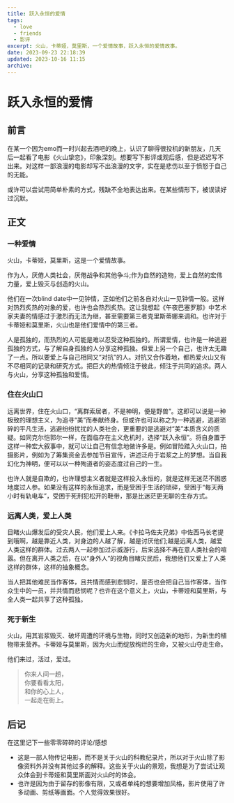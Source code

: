 ```yaml
---
title: 跃入永恒的爱情
tags: 
  - love
  - friends
  - 影评
excerpt: 火山，卡蒂娅，莫里斯，一个爱情故事，跃入永恒的爱情故事。
date: 2023-09-23 22:18:39
updated: 2023-10-16 11:15
archive:
---
```


# 跃入永恒的爱情

## 前言

在某一个因为emo而一时兴起去酒吧的晚上，认识了聊得很投机的新朋友，几天后一起看了电影《火山挚恋》，印象深刻。想要写下影评或观后感，但是迟迟写不出来。对这样一部浪漫的电影却写不出浪漫的文字，实在是悲伤以至于愤怒于自己的无能。

或许可以尝试用简单朴素的方式，残缺不全地表达出来。在某些情形下，被误读好过沉默。

## 正文

### 一种爱情

火山，卡蒂娅，莫里斯，这是一个爱情故事。

作为人，厌倦人类社会，厌倦战争和其他争斗;作为自然的造物，爱上自然的宏伟力量，爱上毁灭与创造的火山。

他们在一次blind date中一见钟情，正如他们之前各自对火山一见钟情一般。这样对热烈炙热的对象的爱，也许也会热烈炙热。这让我想起《午夜巴塞罗那》中艺术家夫妻的情感过于激烈而无法为继，甚至需要第三者克里斯蒂娜来调和。也许对于卡蒂娅和莫里斯，火山也是他们爱情中的第三者。

人是孤独的，而热烈的人可能是难以忍受这种孤独的。所谓爱情，也许是一种逃避孤独的方式，与了解自身孤独的人分享这种孤独。但爱上另一个自己，也许太无趣了一点。所以要爱上与自己相同又“对抗”的人。对抗又合作着地，都热爱火山又有不尽相同的记录和研究方式。把巨大的热情倾注于彼此，倾注于共同的追求。两人与火山，分享这种孤独和爱情。

### 住在火山口

远离世界，住在火山口，“离群索居者，不是神明，便是野兽”。这即可以说是一种极致的理想主义，为追寻“美”而奉献终身。但或许也可以称之为一种逃避，逃避琐碎的平凡生活，逃避纷纷扰扰的人类社会，更重要的是逃避对“美”本质含义的质疑。如同克尔恺郭尔一样，在面临存在主义危机时，选择“跃入永恒”。将自身置于这样一种宏大叙事中，就可以让自己有信念地做许多是。例如冒险踏入火山口，拍摄影片，例如为了筹集资金去参加节目宣传，讲述泛舟于岩浆之上的梦想。当自我幻化为神明，便可以以一种殉道者的姿态度过自己的一生。

也许人就是自欺的，也许理想主义者就是这样投入永恒的，就是这样无迷茫不困惑地度过人参。如果没有这样的永恒追求，而是受困于生活的琐碎，受困于“每天两小时有轨电车”，受困于死刑犯松开的鞋带，那是比迷茫更无聊的生存方式。

### 远离人类，爱上人类

目睹火山爆发后的受灾人民，他们爱上人来。《卡拉马佐夫兄弟》中佐西马长老提到哦啊，越是靠近人类，对身边的人越了解，越是讨厌他们;越是远离人类，越爱人类这样的群体。过去两人一起参加过示威游行，后来选择不再在意人类社会的喧嚣。但在离开人类之后，在以“身外人”的视角目睹灾民后，我想他们又爱上了人类这样的群体，这样的抽象概念。

当人把其他难民当作客体，且共情而感到悲悯时，是否也会把自己当作客体，当作众生中的一员，并共情而悲悯呢？也许在这个意义上，火山，卡蒂娅和莫里斯，与全人类一起共享了这种孤独。
### 死于新生
火山，用其岩浆毁灭、破坏周遭的环境与生物，同时又创造新的地形，为新生的植物带来营养。卡蒂娅与莫里斯，因为火山而绽放绚烂的生命，又被火山夺走生命。

他们来过，活过，爱过。
>你来人间一趟，</br>
>你要看看太阳，</br>
>和你的心上人，</br>
>一起走在街上。</br>

## 后记

在这里记下一些零零碎碎的评论/感想
- 这是一部人物传记电影，而不是关于火山的科教纪录片，所以对于火山除了影像资料外并没有其他过多的解释。这些关于火山的景观，我想是为了尝试让观众体会到卡蒂娅和莫里斯面对火山时的体会。
- 也许是因为由于留存的影像有限，又或者单纯的想要增加风格，影片使用了许多动画、剪纸等画面。个人觉得效果很好。


